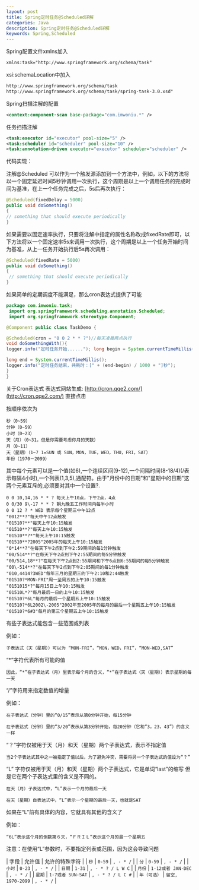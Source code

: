 ```yaml
---
layout: post
title: Spring定时任务@Scheduled详解
categories: Java
description: Spring定时任务@Scheduled详解
keywords: Spring,Scheduled
---
```

Spring配置文件xmlns加入
``` xml
xmlns:task="http://www.springframework.org/schema/task"
```
xsi:schemaLocation中加入
``` xml
http://www.springframework.org/schema/task
http://www.springframework.org/schema/task/spring-task-3.0.xsd"
```
Spring扫描注解的配置
``` xml
<context:component-scan base-package="com.imwoniu.*" />
```
任务扫描注解
``` xml
<task:executor id="executor" pool-size="5" />
<task:scheduler id="scheduler" pool-size="10" />
<task:annotation-driven executor="executor" scheduler="scheduler" />
```
代码实现：

注解@Scheduled 可以作为一个触发源添加到一个方法中，例如，以下的方法将以一个固定延迟时间5秒钟调用一次执行，这个周期是以上一个调用任务的完成时间为基准，在上一个任务完成之后，5s后再次执行：
``` java
@Scheduled(fixedDelay = 5000) 
public void doSomething() 
{ 
// something that should execute periodically
}
```

如果需要以固定速率执行，只要将注解中指定的属性名称改成fixedRate即可，以下方法将以一个固定速率5s来调用一次执行，这个周期是以上一个任务开始时间为基准，从上一任务开始执行后5s再次调用：
``` java
@Scheduled(fixedRate = 5000) 
public void doSomething() 
{
 // something that should execute periodically
}
```

如果简单的定期调度不能满足，那么cron表达式提供了可能

``` java
package com.imwoniu.task;
 import org.springframework.scheduling.annotation.Scheduled;
 import org.springframework.stereotype.Component;

@Component public class TaskDemo {

@Scheduled(cron = "0 0 2 * * ?")//每天凌晨两点执行
void doSomethingWith(){
logger.info("定时任务开始......"); long begin = System.currentTimeMillis(); //执行数据库操作了哦...

long end = System.currentTimeMillis();
logger.info("定时任务结束，共耗时：[" + (end-begin) / 1000 + "]秒");
}
}
```

关于Cron表达式
表达式网站生成:
[http://cron.qqe2.com/](http://cron.qqe2.com/) 直接点击

按顺序依次为
```
秒（0~59）
分钟（0~59）
小时（0~23）
天（月）（0~31，但是你需要考虑你月的天数）
月（0~11）
天（星期）（1~7 1=SUN 或 SUN，MON，TUE，WED，THU，FRI，SAT）
年份（1970－2099）
```
其中每个元素可以是一个值(如6),一个连续区间(9-12),一个间隔时间(8-18/4)(/表示每隔4小时),一个列表(1,3,5),通配符。由于"月份中的日期"和"星期中的日期"这两个元素互斥的,必须要对其中一个设置?.
```
0 0 10,14,16 * * ? 每天上午10点，下午2点，4点
0 0/30 9\-17 * * ? 朝九晚五工作时间内每半小时
0 0 12 ? * WED 表示每个星期三中午12点
"0012**?"每天中午12点触发
"01510?**"每天上午10:15触发
"01510**?"每天上午10:15触发
"01510**?*"每天上午10:15触发
"01510**?2005"2005年的每天上午10:15触发
"0*14**?"在每天下午2点到下午2:59期间的每1分钟触发
"00/514**?"在每天下午2点到下午2:55期间的每5分钟触发
"00/514,18**?"在每天下午2点到2:55期间和下午6点到6:55期间的每5分钟触发
"00\-514**?"在每天下午2点到下午2:05期间的每1分钟触发
"010,4414?3WED"每年三月的星期三的下午2:10和2:44触发
"01510?*MON-FRI"周一至周五的上午10:15触发
"0151015*?"每月15日上午10:15触发
"01510L*?"每月最后一日的上午10:15触发
"01510?*6L"每月的最后一个星期五上午10:15触发
"01510?*6L2002\-2005"2002年至2005年的每月的最后一个星期五上午10:15触发
"01510?*6#3"每月的第三个星期五上午10:15触发
```
有些子表达式能包含一些范围或列表

例如：
```
子表达式（天（星期））可以为 “MON-FRI”，“MON，WED，FRI”，“MON-WED,SAT”
```
“*”字符代表所有可能的值
```
因此，“*”在子表达式（月）里表示每个月的含义，“*”在子表达式（天（星期））表示星期的每一天
```
“/”字符用来指定数值的增量

例如：
```
在子表达式（分钟）里的“0/15”表示从第0分钟开始，每15分钟

在子表达式（分钟）里的“3/20”表示从第3分钟开始，每20分钟（它和“3，23，43”）的含义一样
```
“？”字符仅被用于天（月）和天（星期）两个子表达式，表示不指定值
```
当2个子表达式其中之一被指定了值以后，为了避免冲突，需要将另一个子表达式的值设为“？”
```
“L” 字符仅被用于天（月）和天（星期）两个子表达式，它是单词“last”的缩写
但是它在两个子表达式里的含义是不同的。
```
在天（月）子表达式中，“L”表示一个月的最后一天

在天（星期）自表达式中，“L”表示一个星期的最后一天，也就是SAT
```
如果在“L”前有具体的内容，它就具有其他的含义了

例如：
```
“6L”表示这个月的倒数第６天，“ＦＲＩＬ”表示这个月的最一个星期五
```
注意：在使用“L”参数时，不要指定列表或范围，因为这会导致问题

| 字段 |  允许值 |  允许的特殊字符 | 
| `秒` | `0-59` |   `, - * /` |
| `分` |   `0-59` |   `, - * /` |
| `小时` |   `0-23` |   `, - * /` |
| `日期` |   `1-31` |   `, - * ? / L W C` |
| `月份` |   `1-12或者 JAN-DEC` |   `, - * /` |
| `星期` |   `1-7或者 SUN-SAT` |   `, - * ? / L C #` |
| `年（可选）` |   `留空, 1970-2099` |   `, - * /` |